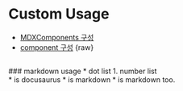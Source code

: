 # Custom Usage
* [MDXComponents 구성](https://github.com/4Tel/4Tel.github.io/blob/main/src/theme/MDXComponents.tsx)
* [component 구성](https://github.com/4Tel/4Tel.github.io/tree/main/src/components)
{raw}  
## <Glossary id="Glossary"></Glossary>
<Glossary text='markdown usage'>
  ### markdown usage
  * dot list
  1. number list
</Glossary> <br/>
<Glossary text='file usage' fpath='/_Glossary.md'/>
* <Glossary id="docusaurus"></Glossary> is docusaurus
* <Glossary id="markdown"/> is markdown
* <Glossary id="markdown" text="another text"/> is markdown too.

